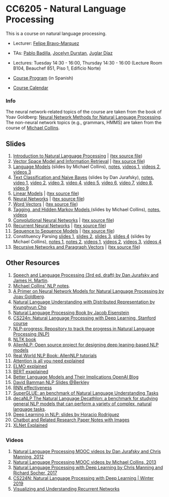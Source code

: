 # CC6205 - Natural Language Processing
This is a course on natural language processing.

* Lecturer: [Felipe Bravo-Marquez](https://felipebravom.com/)
* TAs: [Pablo Badilla](https://github.com/pabloBad), [Jocelyn Durstan](https://sites.google.com/view/jdunstan/home), [Juglar Díaz](https://www.linkedin.com/in/juglar-d%C3%ADaz-a06429100)

* Lectures: Tuesday 14:30 - 16:00, Thursday 14:30 - 16:00  (Lecture Room B104, Beauchef 851, Piso 1, Edificio Norte)

* [Course Program](https://docs.google.com/document/d/1DNja7nf0b26aRWF_gMNJf9L6SLtvtyFpucDhfcgG4d0/edit?usp=sharing) (in Spanish)

* [Course Calendar](calendar.md)


### Info
The neural network-related topics of the course are taken from the book of Yoav Goldberg: 
[Neural Network Methods for Natural Language Processing](https://www.morganclaypool.com/doi/abs/10.2200/S00762ED1V01Y201703HLT037). The non-neural network topics (e.g., grammars, HMMS) are taken from the course of [Michael Collins](http://www.cs.columbia.edu/~mcollins/). 



## Slides

1. [Introduction to Natural Language Processing](slides/NLP-introduction.pdf) | ([tex source file](slides/NLP-introduction.tex))
1. [Vector Space Model and Information Retrieval](slides/NLP-IR.pdf) | ([tex source file](slides/NLP-IR.tex))
2. [Language Models](http://www.cs.columbia.edu/~mcollins/cs4705-spring2019/slides/lmslides.pdf) (slides by Michael Collins), [notes](http://www.cs.columbia.edu/~mcollins/lm-spring2013.pdf), [videos 1](https://www.youtube.com/playlist?list=PLlQBy7xY8mbJONAWxZmZsHj0iqjMpKONi), [videos 2](https://www.youtube.com/playlist?list=PLlQBy7xY8mbIzwoPRvZSjq9PO84CfJQb6), [videos 3](https://www.youtube.com/playlist?list=PLlQBy7xY8mbKXp8iLHVO56g1XvcXhr8BT)
2. [Text Classification and Naive Bayes](https://web.stanford.edu/~jurafsky/slp3/slides/7_NB.pdf) (slides by Dan Jurafsky), [notes](https://web.stanford.edu/~jurafsky/slp3/4.pdf), [video 1](https://www.youtube.com/watch?v=MgjrV_oXCrk&list=PLoROMvodv4rOFZnDyrlW3-nI7tMLtmiJZ&index=25&t=0s), [video 2](https://www.youtube.com/watch?v=S_Jdoubh-fE&list=PLoROMvodv4rOFZnDyrlW3-nI7tMLtmiJZ&index=26&t=0s), [video 3](https://www.youtube.com/watch?v=AAcIGGv7Q2g&list=PLoROMvodv4rOFZnDyrlW3-nI7tMLtmiJZ&index=27&t=0s), [video 4](https://www.youtube.com/watch?v=gSWf4EHvgBo&list=PLoROMvodv4rOFZnDyrlW3-nI7tMLtmiJZ&index=28&t=0s), [video 5](https://www.youtube.com/watch?v=x2sZQvIeYLg&list=PLoROMvodv4rOFZnDyrlW3-nI7tMLtmiJZ&index=29&t=0s), [video 6](https://www.youtube.com/watch?v=HQG7hZRoCpE&list=PLoROMvodv4rOFZnDyrlW3-nI7tMLtmiJZ&index=30&t=0s), [video 7](https://www.youtube.com/watch?v=0lY6D5WOzC8&list=PLoROMvodv4rOFZnDyrlW3-nI7tMLtmiJZ&index=31&t=0s), [video 8](https://www.youtube.com/watch?v=vDpGw-r-uNQ&list=PLoROMvodv4rOFZnDyrlW3-nI7tMLtmiJZ&index=32&t=0s), [video 9](https://www.youtube.com/watch?v=yvfZdqt2qek&list=PLoROMvodv4rOFZnDyrlW3-nI7tMLtmiJZ&index=33&t=0s) 
2. [Linear Models](slides/NLP-linear.pdf) | ([tex source file](slides/NLP-linear.tex))
2. [Neural Networks](slides/NLP-neural.pdf) | ([tex source file](slides/NLP-neural.tex))
3. [Word Vectors](slides/NLP-wordvectors.pdf) | ([tex source file](slides/NLP-wordvectors.tex))
2. [Tagging, and Hidden Markov Models ](http://www.cs.columbia.edu/~mcollins/cs4705-spring2019/slides/tagging.pdf) (slides by Michael Collins), [notes](http://www.cs.columbia.edu/~mcollins/hmms-spring2013.pdf), [videos](https://www.youtube.com/playlist?list=PLlQBy7xY8mbI13gwXZz4r55MeatSZOqm7)
4. [Convolutional Neural Networks](slides/NLP-CNN.pdf) | ([tex source file](slides/NLP-CNN.tex))
5. [Recurrent Neural Networks](slides/NLP-RNN.pdf) | ([tex source file](slides/NLP-RNN.tex))
6. [Sequence to Sequence Models](slides/NLP-seq2seq.pdf) | ([tex source file](slides/NLP-seq2seq.tex))
2. Constituency Parsing [slides 1](http://www.cs.columbia.edu/~mcollins/cs4705-spring2019/slides/parsing1.pdf), [slides 2](http://www.cs.columbia.edu/~mcollins/cs4705-spring2019/slides/parsing2.pdf), [slides 3](http://www.cs.columbia.edu/~mcollins/cs4705-spring2019/slides/parsing2.2.pdf), [slides 4](http://www.cs.columbia.edu/~mcollins/cs4705-spring2019/slides/parsing3.pdf)    (slides by Michael Collins), [notes 1](http://www.cs.columbia.edu/~mcollins/courses/nlp2011/notes/pcfgs.pdf), [notes 2](http://www.cs.columbia.edu/~mcollins/courses/nlp2011/notes/lexpcfgs.pdf), [videos 1](https://www.youtube.com/watch?v=0tGFWbc2834&list=PLlQBy7xY8mbK9Uy9i7MTGSwyLJPii3w1L), [videos 2](https://www.youtube.com/watch?v=2hLBHSKbS44&list=PLlQBy7xY8mbKypSJe_AjVtCuXXsdODiDi), [videos 3](https://www.youtube.com/watch?v=8rD1Y6rz4Q0&list=PLlQBy7xY8mbKz9QvQU_IsOlbhshjkOwR9), [videos 4](https://www.youtube.com/watch?v=qDiVCxLq2As&list=PLlQBy7xY8mbI5o81CWHt50RtFDLYrlaKN) 
7. [Recursive Networks and Paragraph Vectors](slides/NLP-recursive.pdf) | ([tex source file](slides/NLP-recursive.tex))



## Other Resources



1. [Speech and Language Processing (3rd ed. draft) by Dan Jurafsky and James H. Martin](https://web.stanford.edu/~jurafsky/slp3/).
2. [Michael Collins' NLP notes](http://www.cs.columbia.edu/~mcollins/).
3. [A Primer on Neural Network Models for Natural Language Processing by Joav Goldberg](https://u.cs.biu.ac.il/~yogo/nnlp.pdf).
4. [Natural Language Understanding with Distributed Representation by Kyunghyun Cho](https://arxiv.org/abs/1511.07916)
5. [Natural Language Processing Book by Jacob Eisenstein](https://github.com/jacobeisenstein/gt-nlp-class/blob/master/notes/eisenstein-nlp-notes.pdf)
6. [CS224n: Natural Language Processing with Deep Learning, Stanford course](http://web.stanford.edu/class/cs224n/)
7. [NLP-progress: Repository to track the progress in Natural Language Processing (NLP)](http://nlpprogress.com/)
8. [NLTK book](http://www.nltk.org/book/)
9. [AllenNLP: Open source project for designing deep leaning-based NLP models](https://allennlp.org/)
10. [Real World NLP Book: AllenNLP tutorials](http://www.realworldnlpbook.com/)
11. [Attention is all you need explained](http://mlexplained.com/2017/12/29/attention-is-all-you-need-explained/)
12. [ELMO explained](http://mlexplained.com/2018/06/15/paper-dissected-deep-contextualized-word-representations-explained/)
13. [BERT exaplained](http://mlexplained.com/2019/01/07/paper-dissected-bert-pre-training-of-deep-bidirectional-transformers-for-language-understanding-explained/)
14. [Better Language Models
    and Their Implications OpenAI Blog](https://openai.com/blog/better-language-models/)
15. [David Bamman NLP Slides @Berkley](http://people.ischool.berkeley.edu/~dbamman/nlp18.html)
16. [RNN effectiveness](http://karpathy.github.io/2015/05/21/rnn-effectiveness/)
17. [SuperGLUE: an benchmark of Natural Language Understanding Tasks](https://super.gluebenchmark.com/)
18. [decaNLP The Natural Language Decathlon: a benchmark for studying general NLP models that can perform a variety of complex, natural language tasks](http://decanlp.com/).
19. [Deep Learning in NLP: slides by Horacio Rodríguez](https://www.cs.upc.edu/~horacio/ahlt/DeepLearning02.pdf)
20. [Chatbot and Related Research Paper Notes with Images](https://github.com/ricsinaruto/Seq2seqChatbots/wiki/Chatbot-and-Related-Research-Paper-Notes-with-Images)
21. [XLNet Explained](http://mlexplained.com/2019/06/30/paper-dissected-xlnet-generalized-autoregressive-pretraining-for-language-understanding-explained/)

##  





### Videos 

1. [Natural Language Processing MOOC videos by Dan Jurafsky and Chris Manning, 2012](https://www.youtube.com/playlist?list=PLoROMvodv4rOFZnDyrlW3-nI7tMLtmiJZ&disable_polymer=true)
2. [Natural Language Processing MOOC videos by Michael Collins, 2013](https://www.youtube.com/channel/UCB_JX4jH3QQmp69rmkWpl1A/playlists?shelf_id=3&view=50&sort=dd)
3. [Natural Language Processing with Deep Learning by Chris Manning and Richard Socher, 2017](https://www.youtube.com/playlist?list=PL3FW7Lu3i5Jsnh1rnUwq_TcylNr7EkRe6)
4. [CS224N: Natural Language Processing with Deep Learning | Winter 2019](https://www.youtube.com/playlist?list=PLoROMvodv4rOhcuXMZkNm7j3fVwBBY42z)
5. [Visualizing and Understanding Recurrent Networks](https://skillsmatter.com/skillscasts/6611-visualizing-and-understanding-recurrent-networks)
